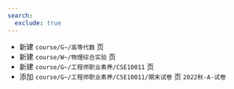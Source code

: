 ```yaml
---
search:
  exclude: true
---
```


- 新建 `course/G~/高等代数` 页
- 新建 `course/W~/物理综合实验` 页
- 新建 `course/G~/工程师职业素养/CSE10011` 页
- 添加 `course/G~/工程师职业素养/CSE10011/期末试卷` 页 `2022秋-A-试卷`